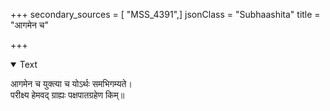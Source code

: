 +++
secondary_sources = [ "MSS_4391",]
jsonClass = "Subhaashita"
title = "आगमेन च"

+++

<details open><summary>Text</summary>

आगमेन च युक्त्या च योऽर्थः समभिगम्यते।  
परीक्ष्य हेमवद् ग्राह्यः पक्षपातग्रहेण किम्॥
</details>
